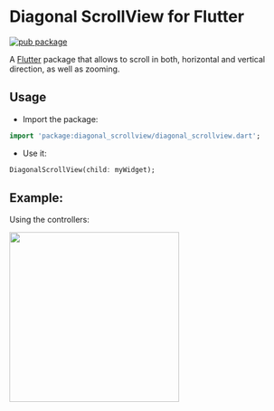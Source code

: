 # Diagonal ScrollView for Flutter

[![pub package](https://img.shields.io/badge/pub-v0.0.5-orange.svg)](https://pub.dartlang.org/packages/diagonal_scrollview)

A [Flutter](https://flutter.dev/) package that allows to scroll in both, horizontal and vertical direction, as well as zooming.

## Usage

* Import the package:
```dart
import 'package:diagonal_scrollview/diagonal_scrollview.dart';
```
* Use it:
```dart
DiagonalScrollView(child: myWidget);
```

## Example:
  
Using the controllers:
  
<img src="https://user-images.githubusercontent.com/14138939/77101469-a3049500-6a17-11ea-94d7-2bfbe20ef9d2.gif" width="300px" />